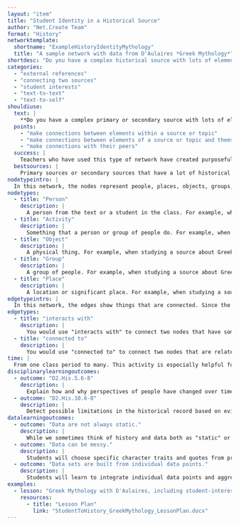 ```yaml
---
layout: "item"
title: "Student Identity in a Historical Source"
author: "Net.Create Team"
format: "History"
networktemplate:
  shortname: "ExampleHistoryIdentityMythology"
  title: "A sample network with data from D'Aulaires *Greek Mythology*"
shortdesc: "Do you have a complex historical source with lots of elements--people, places, things, events--that students struggle to keep track of?"
categories:
  - "external references"
  - "connecting two sources"
  - "student interests"
  - "text-to-text"
  - "text-to-self"
shouldiuse:
  text: |
    **Do you have a complex primary or secondary source with lots of elements--people, places, things, events--that students struggle to keep track of?** When you have a lesson with a barrage of names, dates, and places, and you want students to find one or two connections that will help them better engage with the reading. This network lets students track the many kinds of connections that are possible in complex historical sources.
  points:
    - "make connections between elements within a source or topic"
    - "make connections between elements of a source or topic and themselves"
    - "make connections with their peers"
  success: |
    Teachers who have used this type of network have created purposeful environments where students were able to see how they are engaged by sharing about themselves and connecting to their learning and peers.
  bestsources: |
    Primary sources or secondary sources that have a lot of historical detail and a lot of interaction, with lots of names, dates and places to keep track of.
nodetypeintro: |
  In this network, the nodes represent people, places, objects, groups, and activities that are part of the text or source students are reading and/or are important to the students in the class.
nodetypes:
  - title: "Person"
    description: |
      A person from the text or a student in the class. For example, when studying a source about Greek mythology, a person node might be Zeus (the Greek god) or Adam (a student in the class).
  - title: "Activity"
    description: |
      Something that a person or group of people do. For example, when studying a source about Greek mythology, an activity node might be "a heroic quest".
  - title: "Object"
    description: |
      A physical thing. For example, when studying a source about Greek mythology, an object node might be "lightning bolt".
  - title: "Group"
    description: |
      A group of people. For example, when studying a source about Greek mythology, a group node might be "demigods".
  - title: "Place"
    description: |
      A location or significant place. For example, when studying a source about Greek mythology, a place node might be "the underworld".
edgetypeintro: |
  In this network, the edges show things that are connected. Since the network has both elements of the text or source and elements of real life, nodes from the two should be connected showing relationships between the text or source and the students.
edgetypes:
  - title: "interacts with"
    description: |
      You would use "interacts with" to connect two nodes that have some sort of interaction and an explanation of the interaction. This will likely be a connection between two nodes from the text or source. For example, when studying a source about Greek mythology, there might be an edge showing "Zeus" - "interacts with" - "Hera" with a note saying "Hera is Zeus's wife".
  - title: "connected to"
    description: |
      You would use "connected to" to connect two nodes that are related and provide an explanation of the connection. For example, there might be an edge showing "Hades" - "connected to" - "underworld" and an edge showing "Adam" (a student in the class) - "connected to" - "Apollo" with a note saying "I like music".
time: |
  From one class period to many. This activity is especially helpful for integrating several different readings. Used across several sources, the network can help remind students of previous historical events or figures they encountered months or weeks ago.
disciplinarylearningoutcomes:
  - outcome: "D2.His.5.6-8"
    description: |
      Explain how and why perspectives of people have changed over time.
  - outcome: "D2.His.10.6-8"
    description: |
      Detect possible limitations in the historical record based on evidence collected from different kinds of historical sources.
datalearningoutcomes:
  - outcome: "Data are not always static."
    description: |
      While we sometimes think of history and data both as "static" or unchanging, we often change the data itself as we use it, or through interpretation, or because it describes things that are constantly changing, such as historical norms.
  - outcome: "Data can be messy."
    description: |
      Students will choose specific character traits and quotes from primary sources and enter them into a network, allowing them to explore their and their peer's interpretation of historical figures' traits in the context of both the original narrative and the data their peers entered. Creating the network themselves can help them appreciate that all visualizations are created by someone with ideas, interests, and biases.
  - outcome: "Data sets are built from individual data points."
    description: |
      Students will learn to integrate individual data points and aggregate data patterns. Individual data points may inform certain questions, while patterns within and across datasets help answer others.
examples:
  - lesson: "Greek Mythology with D'Aulaires, including student-interest-based connections to Greek mythology characters"
    resources:
      - title: "Lesson Plan"
        link: "StudentToHistory_GreekMythology_LessonPlan.docx"
---
```

